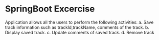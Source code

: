 # SpringBoot Excercise
Application allows all the users to perform the
following activities:
a. Save track information such as trackId,trackName, comments of the track.
b. Display saved track.
c. Update comments of saved track.
d. Remove track

